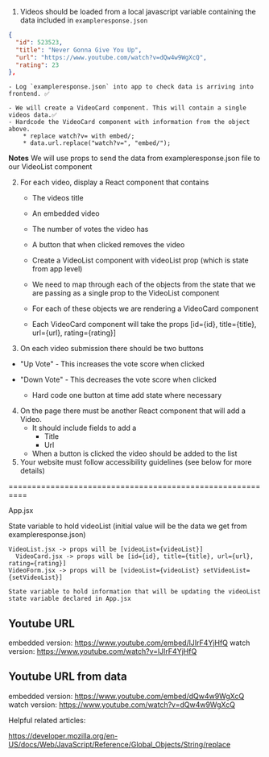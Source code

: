 
1. Videos should be loaded from a local javascript variable containing the data included in `exampleresponse.json`
  ```json
  {
    "id": 523523,
    "title": "Never Gonna Give You Up",
    "url": "https://www.youtube.com/watch?v=dQw4w9WgXcQ",
    "rating": 23
  },
  ```
    - Log `exampleresponse.json` into app to check data is arriving into frontend. ✅

    - We will create a VideoCard component. This will contain a single videos data.✅
    - Hardcode the VideoCard component with information from the object above.
        * replace watch?v= with embed/;
        * data.url.replace("watch?v=", "embed/");

  **Notes** We will use props to send the data from exampleresponse.json file to our VideoList component

2. For each video, display a React component that contains
   - The videos title
   - An embedded video
   - The number of votes the video has
   - A button that when clicked removes the video

    - Create a VideoList component with videoList prop (which is state from app level)
    - We need to map through each of the objects from the state that we are passing as a single prop to the VideoList component
    - For each of these objects we are rendering a VideoCard component
    - Each VideoCard component will take the props [id={id}, title={title}, url={url}, rating={rating}]

3. On each video submission there should be two buttons
  - "Up Vote" - This increases the vote score when clicked
  - "Down Vote" - This decreases the vote score when clicked

    - Hard code one button at time add state where necessary
   
4. On the page there must be another React component that will add a Video.
   - It should include fields to add a
     - Title
     - Url
   - When a button is clicked the video should be added to the list
5. Your website must follow accessibility guidelines (see below for more details)

==========================================================

  App.jsx

  State variable to hold videoList (initial value will be the data we get from exampleresponse.json)
  
    VideoList.jsx -> props will be [videoList={videoList}]
      VideoCard.jsx -> props will be [id={id}, title={title}, url={url}, rating={rating}]
    VideoForm.jsx -> props will be [videoList={videoList} setVideoList={setVideoList}]

    State variable to hold information that will be updating the videoList state variable declared in App.jsx



## Youtube URL
embedded version:
https://www.youtube.com/embed/lJIrF4YjHfQ
watch version:
https://www.youtube.com/watch?v=lJIrF4YjHfQ


## Youtube URL from data
embedded version:
https://www.youtube.com/embed/dQw4w9WgXcQ
watch version:
https://www.youtube.com/watch?v=dQw4w9WgXcQ


Helpful related articles:

https://developer.mozilla.org/en-US/docs/Web/JavaScript/Reference/Global_Objects/String/replace
